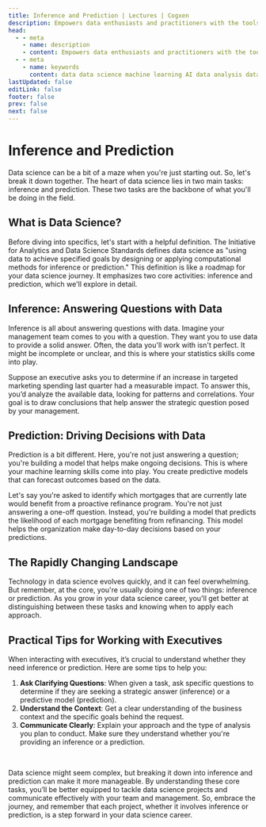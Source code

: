 ```yaml
---
title: Inference and Prediction | Lectures | Cogxen
description: Empowers data enthusiasts and practitioners with the tools and knowledge to unlock the potential of data.
head:
  - - meta
    - name: description
    - content: Empowers data enthusiasts and practitioners with the tools and knowledge to unlock the potential of data.
  - - meta
    - name: keywords
      content: data data science machine learning AI data analysis data-driven data enthusiasts data practitioners
lastUpdated: false
editLink: false
footer: false
prev: false
next: false
---
```


# Inference and Prediction

Data science can be a bit of a maze when you're just starting out. So, let's break it down together. The heart of data science lies in two main tasks: inference and prediction. These two tasks are the backbone of what you'll be doing in the field.

## What is Data Science?

Before diving into specifics, let's start with a helpful definition. The Initiative for Analytics and Data Science Standards defines data science as "using data to achieve specified goals by designing or applying computational methods for inference or prediction." This definition is like a roadmap for your data science journey. It emphasizes two core activities: inference and prediction, which we'll explore in detail.

## Inference: Answering Questions with Data

Inference is all about answering questions with data. Imagine your management team comes to you with a question. They want you to use data to provide a solid answer. Often, the data you'll work with isn't perfect. It might be incomplete or unclear, and this is where your statistics skills come into play.

Suppose an executive asks you to determine if an increase in targeted marketing spending last quarter had a measurable impact. To answer this, you’d analyze the available data, looking for patterns and correlations. Your goal is to draw conclusions that help answer the strategic question posed by your management.

## Prediction: Driving Decisions with Data

Prediction is a bit different. Here, you're not just answering a question; you're building a model that helps make ongoing decisions. This is where your machine learning skills come into play. You create predictive models that can forecast outcomes based on the data.

Let's say you're asked to identify which mortgages that are currently late would benefit from a proactive refinance program. You're not just answering a one-off question. Instead, you're building a model that predicts the likelihood of each mortgage benefiting from refinancing. This model helps the organization make day-to-day decisions based on your predictions.

## The Rapidly Changing Landscape

Technology in data science evolves quickly, and it can feel overwhelming. But remember, at the core, you're usually doing one of two things: inference or prediction. As you grow in your data science career, you'll get better at distinguishing between these tasks and knowing when to apply each approach.

## Practical Tips for Working with Executives

When interacting with executives, it’s crucial to understand whether they need inference or prediction. Here are some tips to help you:

1. **Ask Clarifying Questions**: When given a task, ask specific questions to determine if they are seeking a strategic answer (inference) or a predictive model (prediction).
2. **Understand the Context**: Get a clear understanding of the business context and the specific goals behind the request.
3. **Communicate Clearly**: Explain your approach and the type of analysis you plan to conduct. Make sure they understand whether you're providing an inference or a prediction.

<br />

Data science might seem complex, but breaking it down into inference and prediction can make it more manageable. By understanding these core tasks, you’ll be better equipped to tackle data science projects and communicate effectively with your team and management. So, embrace the journey, and remember that each project, whether it involves inference or prediction, is a step forward in your data science career.
